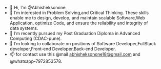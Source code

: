 - 👋 Hi, I’m @Abhisheksonone
- 👀 I’m interested in Problem Solving,and Critical Thinking. These skills enable me to design, develop, and maintain scalable Software,Web Application, optimize Code, and ensure the reliability and integrity of data systems.
- 🌱 I’m recently pursued my Post Graduation Diploma in Advanced Computing (CDAC-pune).
- 💞️ I’m looking to collaborate on positions of Software Developer,FullStack developer,Front-end Developer,Back-end Developer.
- 📫 for contact use this @mail abhisheksonone18@gmail.com and @whatsapp-7972853578.

<!---
Abhisheksonone/Abhisheksonone is a ✨ special ✨ repository because its `README.md` (this file) appears on your GitHub profile.
You can click the Preview link to take a look at your changes.
--->
